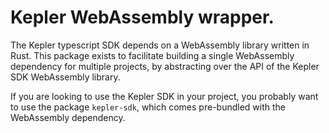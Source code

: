 # Kepler WebAssembly wrapper.

The Kepler typescript SDK depends on a WebAssembly library written in Rust. This package exists to facilitate building a single WebAssembly dependency for multiple projects, by abstracting over the API of the Kepler SDK WebAssembly library.

If you are looking to use the Kepler SDK in your project, you probably want to use the package `kepler-sdk`, which comes pre-bundled with the WebAssembly dependency.
